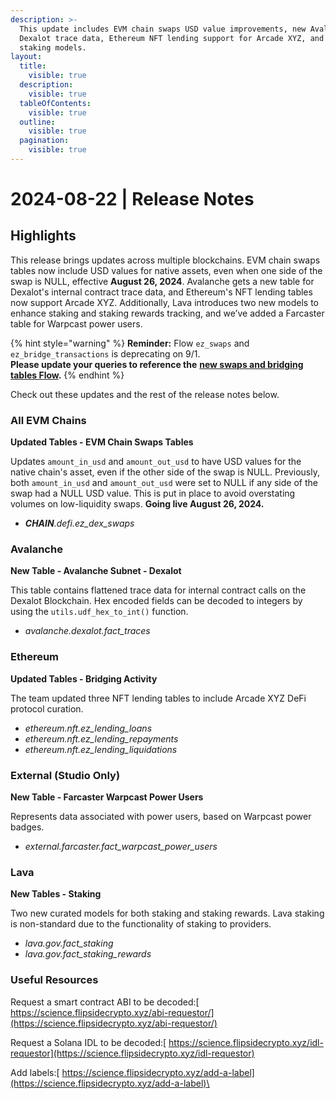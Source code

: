 ```yaml
---
description: >-
  This update includes EVM chain swaps USD value improvements, new Avalanche
  Dexalot trace data, Ethereum NFT lending support for Arcade XYZ, and new Lava
  staking models.
layout:
  title:
    visible: true
  description:
    visible: true
  tableOfContents:
    visible: true
  outline:
    visible: true
  pagination:
    visible: true
---
```


# 2024-08-22 | Release Notes

## Highlights

This release brings updates across multiple blockchains. EVM chain swaps tables now include USD values for native assets, even when one side of the swap is NULL, effective **August 26, 2024**. Avalanche gets a new table for Dexalot's internal contract trace data, and Ethereum's NFT lending tables now support Arcade XYZ. Additionally, Lava introduces two new models to enhance staking and staking rewards tracking, and we’ve added a Farcaster table for Warpcast power users.

{% hint style="warning" %}
**Reminder:** Flow `ez_swaps` and `ez_bridge_transactions` is deprecating on 9/1. \
**Please update your queries to reference the** [**new swaps and bridging tables Flow**](https://docs.flipsidecrypto.xyz/support/release-notes/2024-08-08-release-notes#flow)**.**
{% endhint %}

Check out these updates and the rest of the release notes below.

### All EVM Chains

**Updated Tables - EVM Chain Swaps Tables**

Updates `amount_in_usd` and `amount_out_usd` to have USD values for the native chain's asset, even if the other side of the swap is NULL. Previously, both `amount_in_usd` and `amount_out_usd` were set to NULL if any side of the swap had a NULL USD value. This is put in place to avoid overstating volumes on low-liquidity swaps. **Going live August 26, 2024.**&#x20;

* _**CHAIN**.defi.ez\_dex\_swaps_

### Avalanche

**New Table - Avalanche Subnet - Dexalot**&#x20;

This table contains flattened trace data for internal contract calls on the Dexalot Blockchain. Hex encoded fields can be decoded to integers by using the `utils.udf_hex_to_int()` function.

* _avalanche.dexalot.fact\_traces_

### Ethereum

**Updated Tables - Bridging Activity**

The team updated three NFT lending tables to include Arcade XYZ DeFi protocol curation.

* _ethereum.nft.ez\_lending\_loans_
* _ethereum.nft.ez\_lending\_repayments_
* _ethereum.nft.ez\_lending\_liquidations_

### External (Studio Only)

**New Table - Farcaster Warpcast Power Users**

Represents data associated with power users, based on Warpcast power badges.

* _external.farcaster.fact\_warpcast\_power\_users_

### Lava

**New Tables - Staking**

Two new curated models for both staking and staking rewards. Lava staking is non-standard due to the functionality of staking to providers.

* _lava.gov.fact\_staking_
* _lava.gov.fact\_staking\_rewards_

### Useful Resources

Request a smart contract ABI to be decoded:[ https://science.flipsidecrypto.xyz/abi-requestor/](https://science.flipsidecrypto.xyz/abi-requestor/)

Request a Solana IDL to be decoded:[ https://science.flipsidecrypto.xyz/idl-requestor](https://science.flipsidecrypto.xyz/idl-requestor)

Add labels:[ https://science.flipsidecrypto.xyz/add-a-label](https://science.flipsidecrypto.xyz/add-a-label)\
